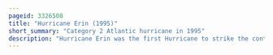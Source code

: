 ```yaml
---
pageid: 3326508
title: "Hurricane Erin (1995)"
short_summary: "Category 2 Atlantic hurricane in 1995"
description: "Hurricane Erin was the first Hurricane to strike the contiguous united States since Hurricane Andrew in 1992. The fifth tropical Cyclone Fifth named Storm and second Hurricane of the unusually active atlantic Hurricane Season 1995 Erin emerged on 31 July from a tropical Wave near the southeastern Bahamas. Moving northwest the Cyclone intensified into a Category 1 Hurricane on the Saffirsimpson Scale near Rum Cay about 24hours later. After a brief Jog to the North-Northwest on august 1 Erin began moving West-Northwest. The Cyclone then travelled over the northwest Bahamas including the Abaco Islands and grand Bahama. Erin made landfall early August 2 near Vero Beach Florida with Winds of 85 Mph. The Hurricane weakened while crossing the Florida Peninsula and fell to the Intensity of the tropical Storm before entering the Gulf of Mexico later that Day."
---
```

